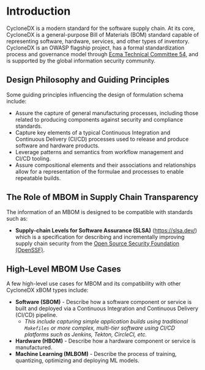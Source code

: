 # Introduction
CycloneDX is a modern standard for the software supply chain. At its core, CycloneDX is a general-purpose Bill of
Materials (BOM) standard capable of representing software, hardware, services, and other types of inventory. CycloneDX 
is an OWASP flagship project, has a formal standardization process and governance model through 
[Ecma Technical Committee 54](https://tc54.org), and is supported by the global information security community.

## Design Philosophy and Guiding Principles

Some guiding principles influencing the design of formulation schema include:

* Assure the capture of general manufacturing processes, including those related to producing components against security and compliance standards.
* Capture key elements of a typical Continuous Integration and Continuous  Delivery (CI/CD) processes used to release and produce software and hardware products.
* Leverage patterns and semantics from workflow management and CI/CD tooling.
* Assure compositional elements and their associations and relationships allow for a representation of the formulae and processes to enable repeatable builds.

## The Role of MBOM in Supply Chain Transparency

The information of an MBOM is designed to be compatible with standards such as:

* **Supply-chain Levels for Software Assurance (SLSA)** (https://slsa.dev/) which is a specification for describing and incrementally improving supply chain security from the [Open Source Security Foundation (OpenSSF)](https://openssf.org/).


## High-Level MBOM Use Cases


A few high-level use cases for MBOM and its compatibility with other CycloneDX xBOM types include:

* **Software (SBOM)** - Describe how a software component or service is built and deployed via a Continuous Integration and Continuous Delivery (CI/CD) pipeline.
  * *This include capturing simple application builds using traditional `Makefiles`  or more complex, multi-tier software using CI/CD platforms such as Jenkins, Tekton, CircleCI, etc.*
* **Hardware (HBOM)** - Describe how a hardware component or service is manufactured.
* **Machine Learning (MLBOM)** - Describe the process of training, quantizing, optimizing and deploying ML models.

<div style="page-break-after: always; visibility: hidden">
\newpage
</div>
